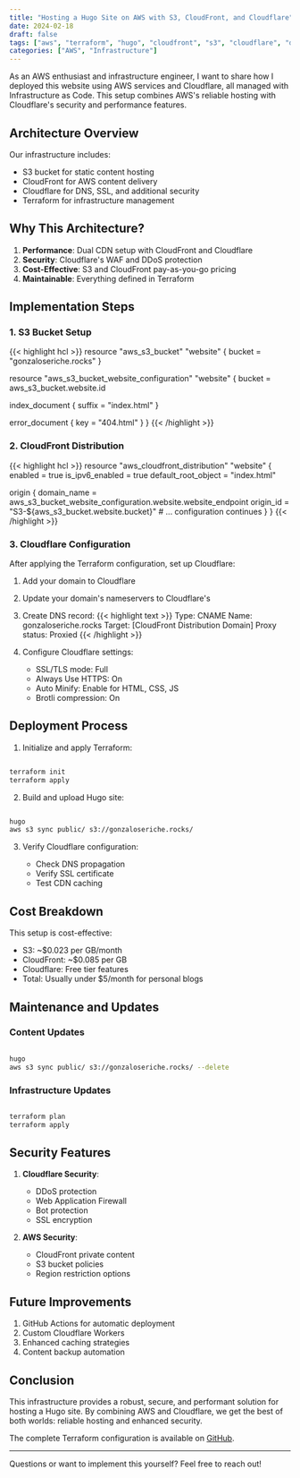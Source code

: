 ```yaml
---
title: "Hosting a Hugo Site on AWS with S3, CloudFront, and Cloudflare"
date: 2024-02-18
draft: false
tags: ["aws", "terraform", "hugo", "cloudfront", "s3", "cloudflare", "devops"]
categories: ["AWS", "Infrastructure"]
---
```


As an AWS enthusiast and infrastructure engineer, I want to share how I deployed this website using AWS services and Cloudflare, all managed with Infrastructure as Code. This setup combines AWS's reliable hosting with Cloudflare's security and performance features.

## Architecture Overview

Our infrastructure includes:

- S3 bucket for static content hosting
- CloudFront for AWS content delivery
- Cloudflare for DNS, SSL, and additional security
- Terraform for infrastructure management

## Why This Architecture?

1. **Performance**: Dual CDN setup with CloudFront and Cloudflare
2. **Security**: Cloudflare's WAF and DDoS protection
3. **Cost-Effective**: S3 and CloudFront pay-as-you-go pricing
4. **Maintainable**: Everything defined in Terraform

## Implementation Steps

### 1. S3 Bucket Setup

{{< highlight hcl >}}
resource "aws_s3_bucket" "website" {
  bucket = "gonzaloseriche.rocks"
}

resource "aws_s3_bucket_website_configuration" "website" {
  bucket = aws_s3_bucket.website.id

  index_document {
    suffix = "index.html"
  }

  error_document {
    key = "404.html"
  }
}
{{< /highlight >}}

### 2. CloudFront Distribution

{{< highlight hcl >}}
resource "aws_cloudfront_distribution" "website" {
  enabled             = true
  is_ipv6_enabled    = true
  default_root_object = "index.html"
  
  origin {
    domain_name = aws_s3_bucket_website_configuration.website.website_endpoint
    origin_id   = "S3-${aws_s3_bucket.website.bucket}"
    # ... configuration continues
  }
}
{{< /highlight >}}

### 3. Cloudflare Configuration

After applying the Terraform configuration, set up Cloudflare:

1. Add your domain to Cloudflare
2. Update your domain's nameservers to Cloudflare's
3. Create DNS record:
   {{< highlight text >}}
   Type: CNAME
   Name: gonzaloseriche.rocks
   Target: [CloudFront Distribution Domain]
   Proxy status: Proxied
   {{< /highlight >}}

4. Configure Cloudflare settings:
   - SSL/TLS mode: Full
   - Always Use HTTPS: On
   - Auto Minify: Enable for HTML, CSS, JS
   - Brotli compression: On

## Deployment Process

1. Initialize and apply Terraform:

```bash

terraform init
terraform apply

```

2. Build and upload Hugo site:

```bash

hugo
aws s3 sync public/ s3://gonzaloseriche.rocks/

```

3. Verify Cloudflare configuration:

   - Check DNS propagation
   - Verify SSL certificate
   - Test CDN caching

## Cost Breakdown

This setup is cost-effective:

- S3: ~$0.023 per GB/month
- CloudFront: ~$0.085 per GB
- Cloudflare: Free tier features
- Total: Usually under $5/month for personal blogs

## Maintenance and Updates

### Content Updates

```bash

hugo
aws s3 sync public/ s3://gonzaloseriche.rocks/ --delete

```

### Infrastructure Updates

```bash

terraform plan
terraform apply

```

## Security Features

1. **Cloudflare Security**:

   - DDoS protection
   - Web Application Firewall
   - Bot protection
   - SSL encryption

2. **AWS Security**:

   - CloudFront private content
   - S3 bucket policies
   - Region restriction options

## Future Improvements

1. GitHub Actions for automatic deployment
2. Custom Cloudflare Workers
3. Enhanced caching strategies
4. Content backup automation

## Conclusion

This infrastructure provides a robust, secure, and performant solution for hosting a Hugo site. By combining AWS and Cloudflare, we get the best of both worlds: reliable hosting and enhanced security.

The complete Terraform configuration is available on [GitHub](https://github.com/gseriche/gonzaloseriche.rocks).

---

Questions or want to implement this yourself? Feel free to reach out!